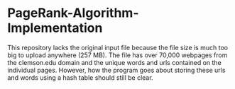 # PageRank-Algorithm-Implementation

This repository lacks the original input file because the file size is much too big to upload anywhere (257 MB).
The file has over 70,000 webpages from the clemson.edu domain and the unique words and urls 
contained on the individual pages. However, how the program goes about storing these urls and words
using a hash table should still be clear.

